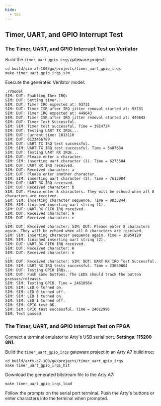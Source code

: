 ```yaml
---
hide:
  - toc
---
```


## Timer, UART, and GPIO Interrupt Test

### The Timer, UART, and GPIO Interrupt Test on Verilator

Build the `timer_uart_gpio_irqs` gateware project:

```
cd build/sim-a7-100/gw/projects/timer_uart_gpio_irqs
make timer_uart_gpio_irqs_sim
```

Execute the generated Verilator model:

```
./Vmodel
SIM: DUT: Enabling Ibex IRQs
SIM: DUT: Setting timer...
SIM: DUT: Timer IRQ expected at: 93731
SIM: DUT: Timer ISR after IRQ jitter removal started at: 93731
SIM: DUT: Timer IRQ expected at: 449643
SIM: DUT: Timer ISR after IRQ jitter removal started at: 449643
SIM: DUT: Timer Test Successful.
SIM: SIM: Timer test successful. Time = 3914724
SIM: DUT: Testing UART TX IRQs...
SIM: DUT: Current time: 1013110
SIM: DUT: 0123456789
SIM: DUT: UART TX IRQ test successful.
SIM: SIM: UART TX IRQ test successful. Time = 5407684
SIM: DUT: Testing UART RX IRQs...
SIM: DUT: Please enter a character.
SIM: SIM: inserting uart character (1). Time = 6275684
SIM: DUT: UART RX IRQ received.
SIM: DUT: Received character: a
SIM: DUT: Please enter another character.
SIM: SIM: inserting uart character (2). Time = 7613084
SIM: DUT: UART RX IRQ received.
SIM: DUT: Received character: b
SIM: DUT: Please enter 8 characters. They will be echoed when all 8 characters are received.
SIM: SIM: inserting character sequence. Time = 9835844
SIM: SIM: finished inserting uart string (1).
SIM: DUT: UART RX FIFO IRQ received.
SIM: DUT: Received character: H
SIM: DUT: Received character: e
...
SIM: DUT: Received character: SIM: DUT: Please enter 8 characters again. They will be echoed when all 8 characters are received.
SIM: SIM: Inserting character sequence again. Time = 16954120
SIM: SIM: finished inserting uart string (2).
SIM: DUT: UART RX FIFO IRQ received.
SIM: DUT: Received character: H
SIM: DUT: Received character: e
...
SIM: DUT: Received character: SIM: DUT: UART RX IRQ Test Successful.
SIM: SIM: UART RX IRQ tests successful. Time = 23030804
SIM: DUT: Testing GPIO IRQs...
SIM: DUT: Push some buttons. The LEDS should track the button presses/releases.
SIM: SIM: Testing GPIO. Time = 24610564
SIM: SIM: LED 0 turned on.
SIM: SIM: LED 0 turned off.
SIM: SIM: LED 1 turned on.
SIM: SIM: LED 1 turned off.
SIM: SIM: GPIO test OK.
SIM: SIM: GPIO test successful. Time = 24612996
SIM: Test passed.
```

### The Timer, UART, and GPIO Interrupt Test on FPGA

Connect a terminal emulator to Arty's USB serial port. **Settings: 115200 8N1**.

Build the `timer_uart_gpio_irqs` gateware project in an Arty A7 build tree:

```
cd build/arty-a7-100/gw/projects/timer_uart_gpio_irqs
make timer_uart_gpio_irqs_bit
```

Download the generated bitstream file to the Arty A7:

```
make timer_uart_gpio_irqs_load
```

Follow the prompts on the serial port terminal. Push the Arty's buttons or enter characters into the terminal when prompted.

